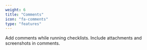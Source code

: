 ```yaml
---
weight: 6
title: "Comments"
icon: "fa-comments"
type: "features"
---
```

Add comments while running checklists. Include attachments and screenshots in comments.